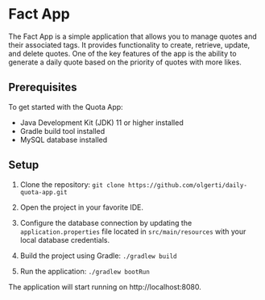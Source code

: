 # Fact App
The Fact App is a simple application that allows you to manage quotes and their associated tags. 
It provides functionality to create, retrieve, update, and delete quotes. 
One of the key features of the app is the ability to generate a daily quote based on the 
priority of quotes with more likes.

## Prerequisites
To get started with the Quota App:

* Java Development Kit (JDK) 11 or higher installed
* Gradle build tool installed
* MySQL database installed

## Setup
1. Clone the repository:
`git clone https://github.com/olgerti/daily-quota-app.git`

2. Open the project in your favorite IDE.

3. Configure the database connection by updating the `application.properties` file located 
 in `src/main/resources` with your local database credentials.
4. Build the project using Gradle: `./gradlew build`
5. Run the application: `./gradlew bootRun`


The application will start running on http://localhost:8080.
